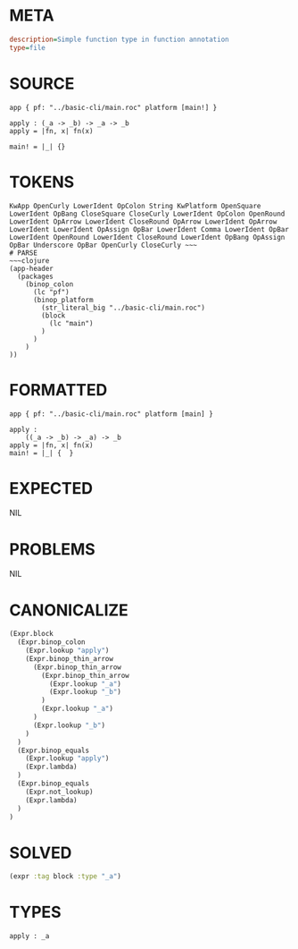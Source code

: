 # META
~~~ini
description=Simple function type in function annotation
type=file
~~~
# SOURCE
~~~roc
app { pf: "../basic-cli/main.roc" platform [main!] }

apply : (_a -> _b) -> _a -> _b
apply = |fn, x| fn(x)

main! = |_| {}
~~~
# TOKENS
~~~text
KwApp OpenCurly LowerIdent OpColon String KwPlatform OpenSquare LowerIdent OpBang CloseSquare CloseCurly LowerIdent OpColon OpenRound LowerIdent OpArrow LowerIdent CloseRound OpArrow LowerIdent OpArrow LowerIdent LowerIdent OpAssign OpBar LowerIdent Comma LowerIdent OpBar LowerIdent OpenRound LowerIdent CloseRound LowerIdent OpBang OpAssign OpBar Underscore OpBar OpenCurly CloseCurly ~~~
# PARSE
~~~clojure
(app-header
  (packages
    (binop_colon
      (lc "pf")
      (binop_platform
        (str_literal_big "../basic-cli/main.roc")
        (block
          (lc "main")
        )
      )
    )
))
~~~
# FORMATTED
~~~roc
app { pf: "../basic-cli/main.roc" platform [main] }

apply :
	((_a -> _b) -> _a) -> _b
apply = |fn, x| fn(x)
main! = |_| {  }
~~~
# EXPECTED
NIL
# PROBLEMS
NIL
# CANONICALIZE
~~~clojure
(Expr.block
  (Expr.binop_colon
    (Expr.lookup "apply")
    (Expr.binop_thin_arrow
      (Expr.binop_thin_arrow
        (Expr.binop_thin_arrow
          (Expr.lookup "_a")
          (Expr.lookup "_b")
        )
        (Expr.lookup "_a")
      )
      (Expr.lookup "_b")
    )
  )
  (Expr.binop_equals
    (Expr.lookup "apply")
    (Expr.lambda)
  )
  (Expr.binop_equals
    (Expr.not_lookup)
    (Expr.lambda)
  )
)
~~~
# SOLVED
~~~clojure
(expr :tag block :type "_a")
~~~
# TYPES
~~~roc
apply : _a
~~~
